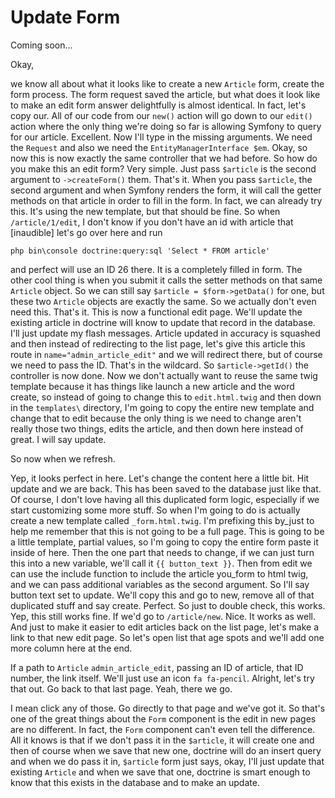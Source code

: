 # Update Form

Coming soon...

Okay,

we know all about what it looks like to create a new `Article` form, create the form
process. The form request saved the article, but what does it look like to make an
edit form answer delightfully is almost identical. In fact, let's copy our. All of
our code from our `new()` action will go down to our `edit()` action where the only thing
we're doing so far is allowing Symfony to query for our article. Excellent. Now I'll
type in the missing arguments. We need the `Request` and also we need the 
`EntityManagerInterface $em`. Okay, so now this is now exactly the same controller that we
had before. So how do you make this an edit form? Very simple. Just pass `$article` is
the second argument to `->createForm()` them. That's it. When you pass `$article`, the second
argument and when Symfony renders the form, it will call the getter methods on that
article in order to fill in the form. In fact, we can already try this. It's using
the new template, but that should be fine. So when `/article/1/edit`, I don't know
if you don't have an id with article that [inaudible] let's go over here and run 

```terminal silent
php bin\console doctrine:query:sql 'Select * FROM article'
```

and perfect will use an ID 26
there. It is a completely filled in form. The other cool thing is when you submit it
calls the setter methods on that same `Article` object. So we can still say 
`$article = $form->getData()` for one, but these two `Article` objects are exactly the same. So we
actually don't even need this. That's it. This is now a functional edit page. We'll
update the existing article in doctrine will know to update that record in the
database. I'll just update my flash messages. Article updated in accuracy is squashed
and then instead of redirecting to the list page, let's give this article this route
in `name="admin_article_edit"` and we will redirect there, but of course we need to pass
the ID. That's in the wildcard. So `$article->getId()` the controller is now done. Now
we don't actually want to reuse the same twig template because it has things like
launch a new article and the word create, so instead of going to change this to 
`edit.html.twig` and then down in the `templates\` directory, I'm going to copy the
entire new template and change that to edit because the only thing is we need to
change aren't really those two things, edits the article, and then down here instead
of great. I will say update.

So now when we refresh.

Yep, it looks perfect in here. Let's change the content here a little bit. Hit update
and we are back. This has been saved to the database just like that. Of course, I
don't love having all this duplicated form logic, especially if we start customizing
some more stuff. So when I'm going to do is actually create a new template
called `_form.html.twig`. I'm prefixing this by_just to help me remember that this is
not going to be a full page. This is going to be a little template, partial values,
so I'm going to copy the entire form paste it inside of here. Then the one part that
needs to change, if we can just turn this into a new variable, we'll call it 
`{{ button_text }}`. Then from edit we can use the include function to include the article you_form
to html twig, and we can pass additional variables as the second argument. So I'll
say button text set to update. We'll copy this and go to new, remove all of that
duplicated stuff and say create. Perfect. So just to double check, this works. Yep,
this still works fine. If we'd go to `/article/new`. Nice. It works as well. And just
to make it easier to edit articles back on the list page, let's make a link to that
new edit page. So let's open list that age spots and we'll add one more column here
at the end.

If a path to `Article` `admin_article_edit`, passing an ID of article, that ID number,
the link itself. We'll just use an icon `fa fa-pencil`. Alright, let's try that
out. Go back to that last page. Yeah, there we go.

I mean click any of those. Go directly to that page and we've got it. So that's one
of the great things about the `Form` component is the edit in new pages are no
different. In fact, the `Form` component can't even tell the difference. All it knows
is that if we don't pass it in the `$article`, it will create one and then of course
when we save that new one, doctrine will do an insert query and when we do pass it
in, `$article` form just says, okay, I'll just update that existing `Article` and when we
save that one, doctrine is smart enough to know that this exists in the database and
to make an update.